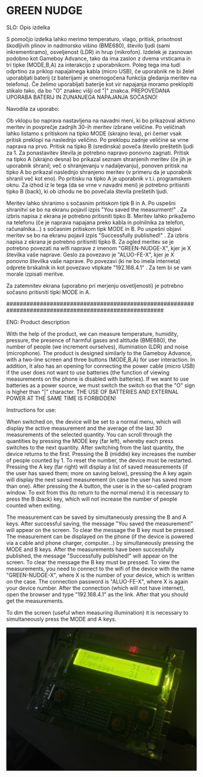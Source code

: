 # GREEN NUDGE

SLO: Opis izdelka

S pomočjo izdelka lahko merimo temperaturo, vlago, pritisk, prisotnost škodljivih plinov in nadmorsko višino (BME680), število ljudi (sami inkrementiramo), osveljenost (LDR) in hrup (mikrofon).
Izdelek je zasnovan podobno kot Gameboy Advance, tako da ima zaslon z dvema vrsticama in tri tipke (MODE,B,A) za interakcijo z uporabnikom. Poleg tega ima tudi odprtino za priklop napajalnega kabla (micro USB), če uporabnik ne bi želel uporabljati baterij (z baterijami je onemogočena funkcija gledanja meritev na telefonu). Če želimo uporabljati baterije kot vir napajanja moramo preklopiti stikalo tako, da bo "O" znakec višji od "|" znakca. PREPOVEDANA UPORABA BATERIJ IN ZUNANJEGA NAPAJANJA SOČASNO!

Navodila za uporabo:

Ob vklopu bo naprava nastavljena na navadni meni, ki bo prikazoval aktivno meritev in povprečje zadnjih 30-ih meritev izbrane veličine. Po veličinah lahko listamo s pritiskom na tipko MODE (skrajno leva), pri čemer vsak pritisk preklopi na naslednjo veličino. Po preklopu zadnje veličine se vrne naprava na prvo.
Pritisk na tipko B (sredinska) poveča število preštetih ljudi za 1. Za ponastavitev števila je potrebno napravo ponovno zagnati.
Pritisk na tipko A (skrajno desna) bo prikazal seznam shranjenih meritev (če jih je uporabnik shranil; več o shranjevanju v nadaljevanju), ponoven pritisk na tipko A bo prikazal naslednjo shranjeno meritev (v primeru da je uporabnik shranil več kot eno). Po pritisku na tipko A je uporabnik v t.i. programskem oknu. Za izhod iz le tega (da se vrne v navadni meni) je potrebno pritisniti tipko B (back), ki ob izhodu ne bo povečala števila preštetih ljudi.

Meritev lahko shranimo s sočasnim pritiskom tipk B in A. Po uspešni shranitvi se bo na ekranu pojavil izpis "You saved the measurment!" . Za izbris napisa z ekrana je potrebno pritisniti tipko B.
Meritev lahko prikažemo na telefonu (če je naprava napajana preko kabla in polnilnika za telefon, računalnika...) s sočasnim pritiskom tipk MODE in B. Po uspešni objavi meritev se bo na ekranu pojavil izpis "Successfully published!" . Za izbris napisa z ekrana je potrebno pritisniti tipko B. Za ogled meritev se je potrebno povezati na wifi naprave z imenom "GREEN-NUDGE-X", kjer je X številka vaše naprave. Geslo za povezavo je "ALUO-FE-X", kjer je X ponovno številka vaše naprave. Po povezavi (ki ne bo imela interneta) odprete brskalnik in kot povezavo vtipkate "192.168.4.1" . Za tem bi se vam morale izpisati meritve.

Za zatemnitev ekrana (uporabno pri merjenju osvetljenosti) je potrebno sočasno pritisniti tipki MODE in A.

#######################################################################################################

ENG: Product description

With the help of the product, we can measure temperature, humidity, pressure, the presence of harmful gases and altitude (BME680), the number of people (we increment ourselves), illumination (LDR) and noise (microphone).
The product is designed similarly to the Gameboy Advance, with a two-line screen and three buttons (MODE,B,A) for user interaction. In addition, it also has an opening for connecting the power cable (micro USB) if the user does not want to use batteries (the function of viewing measurements on the phone is disabled with batteries). If we want to use batteries as a power source, we must switch the switch so that the "O" sign is higher than "|" character. THE USE OF BATTERIES AND EXTERNAL POWER AT THE SAME TIME IS FORBIDDEN!

Instructions for use:

When switched on, the device will be set to a normal menu, which will display the active measurement and the average of the last 30 measurements of the selected quantity. You can scroll through the quantities by pressing the MODE key (far left), whereby each press switches to the next quantity. After switching from the last quantity, the device returns to the first.
Pressing the B (middle) key increases the number of people counted by 1. To reset the number, the device must be restarted.
Pressing the A key (far right) will display a list of saved measurements (if the user has saved them; more on saving below), pressing the A key again will display the next saved measurement (in case the user has saved more than one). After pressing the A button, the user is in the so-called program window. To exit from this (to return to the normal menu) it is necessary to press the B (back) key, which will not increase the number of people counted when exiting.

The measurement can be saved by simultaneously pressing the B and A keys. After successful saving, the message "You saved the measurement!" will appear on the screen. To clear the message the B key must be pressed.
The measurement can be displayed on the phone (if the device is powered via a cable and phone charger, computer...) by simultaneously pressing the MODE and B keys. After the measurements have been successfully published, the message "Successfully published!" will appear on the screen. To clear the message the B key must be pressed. To view the measurements, you need to connect to the wifi of the device with the name "GREEN-NUDGE-X", where X is the number of your device, which is written on the case. The connection password is "ALUO-FE-X", where X is again your device number. After the connection (which will not have internet), open the browser and type "192.168.4.1" as the link. After that you should get the measurements.

To dim the screen (useful when measuring illumination) it is necessary to simultaneously press the MODE and A keys.


![alt text](https://github.com/davidzindovic/FE-PoletnaSola/blob/main/IMG_9334.jpg?raw=true)
